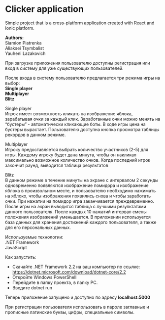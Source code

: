 ﻿# Clicker application

Simple project that is a cross-platform application created with React and Ionic platform.

**Authors:**  
Siamion Piatrenka  
Aliaksei Tsymbalist  
Yauheni Lazakovich

При загрузке приложения пользователю доступны регистрация или вход в систему для уже существующих пользователей. 

После входа в систему пользователю предлагается три режима игры на выбор:  
**Single player**  
**Multiplayer**  
**Blitz**  

Single player  
Игрок имеет возможность кликать на изображение яблока, зарабатывая очки за каждый клик. Заработанные очки можно менять на “бустеры” - автоматически кликающие боты. В ходе игры цена на бустеры вырастает. Пользователю доступна кнопка просмотра таблицы рекордов в данном режиме. 

Multiplayer  
Игроку предоставляется выбрать количество участников (2-5) для игры. Каждому игроку будет дана минута, чтобы он накликал максимально возможное количество очков. Когда последний игрок закончит раунд, выводится таблица результатов

Blitz  
В данном режиме в течение минуты на экране с интервалом 2 секунды одновременно появляются изображение помидора и изображение яблока в произвольном месте, и пользователю необходимо нажимать на яблоко, чтобы изображения появились снова и чтобы заработать очки. При нажатии на помидор игра заканчивается преждевременно. После игры на экран выводится таблица с лучшими результатами данного пользователя. После каждых 10 нажатий интервал смены положения изображений уменьшается.
В приложении используется база данных для хранения достижений каждого пользователя, а также для его персональных данных.

Используемые технологии:  
.NET Framework  
JavaScript  

Как запустить:  
* Скачайте .NET Framework 2.2 на ваш компьютер по ссылке:
https://dotnet.microsoft.com/download/dotnet-core/2.2  
* Откройте Windows PowerShell
* Перейдите в папку проекта, в папку PC.
* Bведите dotnet run

Теперь приложение запущено и доступно по адресу **localhost:5000**

При регистрации пользователя использовать в пароле заглавные и прописные
 латинские буквы, цифры, специальные символы.

